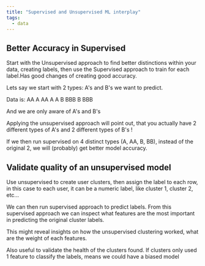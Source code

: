 ```yaml
---
title: "Supervised and Unsupervised ML interplay"
tags:
  - data
---
```


## Better Accuracy in Supervised

Start with the Unsupervised approach to find better distinctions within your data, creating labels, then use the Supervised approach to train for each label.Has good changes of creating good accuracy.

Lets say we start with 2 types: A's and B's we want to predict.

Data is: AA A AA A A B BBB B BBB

And we are only aware of A's and B's

Applying the unsupervised approach will point out, that you actually have 2 different types of A's and 2 different types of B's !

If we then run supervised on 4 distinct types (A, AA, B, BB), instead of the original 2, we will (probably) get better model accuracy. 


## Validate quality of an unsupervised model

Use unsupervised to create user clusters, then assign the label to each row, in this case to each user, it can be a numeric label, like cluster 1, cluster 2, etc... 

We can then run supervised approach to predict labels. From this supervised approach we can inspect what features are the most important in predicting the original cluster labels.

This might reveal insights on how the unsupervised clustering worked, what are the weight of each features.

Also useful to validate the health of the clusters found. If clusters only used 1 feature to classify the labels, means we could have a biased model